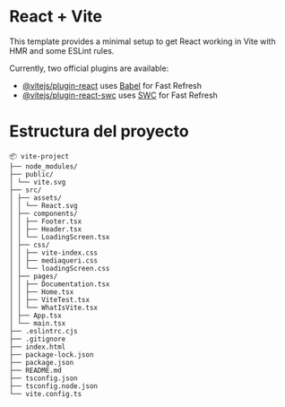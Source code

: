 # React + Vite

This template provides a minimal setup to get React working in Vite with HMR and some ESLint rules.

Currently, two official plugins are available:

- [@vitejs/plugin-react](https://github.com/vitejs/vite-plugin-react/blob/main/packages/plugin-react/README.md) uses [Babel](https://babeljs.io/) for Fast Refresh
- [@vitejs/plugin-react-swc](https://github.com/vitejs/vite-plugin-react-swc) uses [SWC](https://swc.rs/) for Fast Refresh

# Estructura del proyecto
```
📦 vite-project
├── node_modules/
├── public/
│ └── vite.svg
├── src/
│ ├── assets/
│ │ └── React.svg
│ ├── components/
│ │ ├── Footer.tsx
│ │ ├── Header.tsx
│ │ └── LoadingScreen.tsx
│ ├── css/
│ │ ├── vite-index.css
│ │ ├── mediaqueri.css
│ │ └── loadingScreen.css
│ ├── pages/
│ │ ├── Documentation.tsx
│ │ ├── Home.tsx
│ │ ├── ViteTest.tsx
│ │ └── WhatIsVite.tsx
│ ├── App.tsx
│ └── main.tsx
├── .eslintrc.cjs
├── .gitignore
├── index.html
├── package-lock.json
├── package.json
├── README.md
├── tsconfig.json
├── tsconfig.node.json
└── vite.config.ts
```